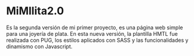 # MiMIlita2.0
Es la segunda versión de mi primer proyecto, es una página web simple para una joyería de plata. En esta nueva versión, la plantilla HMTL fue realizada con PUG, los estilos aplicados con SASS y las funcionalidades y dinamismo con Javascript.
